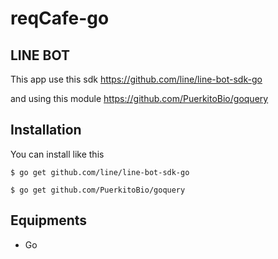 # reqCafe-go

## LINE BOT
This app use this sdk
<https://github.com/line/line-bot-sdk-go>

and using this module
<https://github.com/PuerkitoBio/goquery>

## Installation
You can install like this
```
$ go get github.com/line/line-bot-sdk-go
```

```
$ go get github.com/PuerkitoBio/goquery
```

## Equipments
- Go
